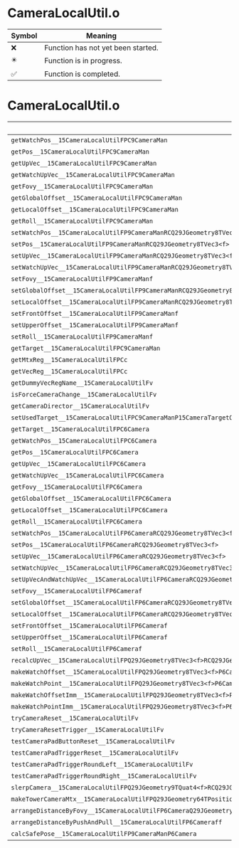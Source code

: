 # CameraLocalUtil.o
| Symbol | Meaning 
| ------------- | ------------- 
| :x: | Function has not yet been started. 
| :eight_pointed_black_star: | Function is in progress. 
| :white_check_mark: | Function is completed. 


# CameraLocalUtil.o
| Symbol | Decompiled? |
| ------------- | ------------- |
| `getWatchPos__15CameraLocalUtilFPC9CameraMan` | :x: |
| `getPos__15CameraLocalUtilFPC9CameraMan` | :x: |
| `getUpVec__15CameraLocalUtilFPC9CameraMan` | :x: |
| `getWatchUpVec__15CameraLocalUtilFPC9CameraMan` | :x: |
| `getFovy__15CameraLocalUtilFPC9CameraMan` | :x: |
| `getGlobalOffset__15CameraLocalUtilFPC9CameraMan` | :x: |
| `getLocalOffset__15CameraLocalUtilFPC9CameraMan` | :x: |
| `getRoll__15CameraLocalUtilFPC9CameraMan` | :x: |
| `setWatchPos__15CameraLocalUtilFP9CameraManRCQ29JGeometry8TVec3<f>` | :x: |
| `setPos__15CameraLocalUtilFP9CameraManRCQ29JGeometry8TVec3<f>` | :x: |
| `setUpVec__15CameraLocalUtilFP9CameraManRCQ29JGeometry8TVec3<f>` | :x: |
| `setWatchUpVec__15CameraLocalUtilFP9CameraManRCQ29JGeometry8TVec3<f>` | :x: |
| `setFovy__15CameraLocalUtilFP9CameraManf` | :x: |
| `setGlobalOffset__15CameraLocalUtilFP9CameraManRCQ29JGeometry8TVec3<f>` | :x: |
| `setLocalOffset__15CameraLocalUtilFP9CameraManRCQ29JGeometry8TVec3<f>` | :x: |
| `setFrontOffset__15CameraLocalUtilFP9CameraManf` | :x: |
| `setUpperOffset__15CameraLocalUtilFP9CameraManf` | :x: |
| `setRoll__15CameraLocalUtilFP9CameraManf` | :x: |
| `getTarget__15CameraLocalUtilFPC9CameraMan` | :x: |
| `getMtxReg__15CameraLocalUtilFPCc` | :x: |
| `getVecReg__15CameraLocalUtilFPCc` | :x: |
| `getDummyVecRegName__15CameraLocalUtilFv` | :x: |
| `isForceCameraChange__15CameraLocalUtilFv` | :x: |
| `getCameraDirector__15CameraLocalUtilFv` | :x: |
| `setUsedTarget__15CameraLocalUtilFPC9CameraManP15CameraTargetObj` | :x: |
| `getTarget__15CameraLocalUtilFPC6Camera` | :x: |
| `getWatchPos__15CameraLocalUtilFPC6Camera` | :x: |
| `getPos__15CameraLocalUtilFPC6Camera` | :x: |
| `getUpVec__15CameraLocalUtilFPC6Camera` | :x: |
| `getWatchUpVec__15CameraLocalUtilFPC6Camera` | :x: |
| `getFovy__15CameraLocalUtilFPC6Camera` | :x: |
| `getGlobalOffset__15CameraLocalUtilFPC6Camera` | :x: |
| `getLocalOffset__15CameraLocalUtilFPC6Camera` | :x: |
| `getRoll__15CameraLocalUtilFPC6Camera` | :x: |
| `setWatchPos__15CameraLocalUtilFP6CameraRCQ29JGeometry8TVec3<f>` | :x: |
| `setPos__15CameraLocalUtilFP6CameraRCQ29JGeometry8TVec3<f>` | :x: |
| `setUpVec__15CameraLocalUtilFP6CameraRCQ29JGeometry8TVec3<f>` | :x: |
| `setWatchUpVec__15CameraLocalUtilFP6CameraRCQ29JGeometry8TVec3<f>` | :x: |
| `setUpVecAndWatchUpVec__15CameraLocalUtilFP6CameraRCQ29JGeometry8TVec3<f>` | :x: |
| `setFovy__15CameraLocalUtilFP6Cameraf` | :x: |
| `setGlobalOffset__15CameraLocalUtilFP6CameraRCQ29JGeometry8TVec3<f>` | :x: |
| `setLocalOffset__15CameraLocalUtilFP6CameraRCQ29JGeometry8TVec3<f>` | :x: |
| `setFrontOffset__15CameraLocalUtilFP6Cameraf` | :x: |
| `setUpperOffset__15CameraLocalUtilFP6Cameraf` | :x: |
| `setRoll__15CameraLocalUtilFP6Cameraf` | :x: |
| `recalcUpVec__15CameraLocalUtilFPQ29JGeometry8TVec3<f>RCQ29JGeometry8TVec3<f>` | :x: |
| `makeWatchOffset__15CameraLocalUtilFPQ29JGeometry8TVec3<f>P6CameraP15CameraTargetObjf` | :x: |
| `makeWatchPoint__15CameraLocalUtilFPQ29JGeometry8TVec3<f>P6CameraP15CameraTargetObjf` | :x: |
| `makeWatchOffsetImm__15CameraLocalUtilFPQ29JGeometry8TVec3<f>P6CameraP15CameraTargetObj` | :x: |
| `makeWatchPointImm__15CameraLocalUtilFPQ29JGeometry8TVec3<f>P6CameraP15CameraTargetObj` | :x: |
| `tryCameraReset__15CameraLocalUtilFv` | :x: |
| `tryCameraResetTrigger__15CameraLocalUtilFv` | :x: |
| `testCameraPadButtonReset__15CameraLocalUtilFv` | :x: |
| `testCameraPadTriggerReset__15CameraLocalUtilFv` | :x: |
| `testCameraPadTriggerRoundLeft__15CameraLocalUtilFv` | :x: |
| `testCameraPadTriggerRoundRight__15CameraLocalUtilFv` | :x: |
| `slerpCamera__15CameraLocalUtilFPQ29JGeometry9TQuat4<f>RCQ29JGeometry9TQuat4<f>RCQ29JGeometry9TQuat4<f>fb` | :x: |
| `makeTowerCameraMtx__15CameraLocalUtilFPQ29JGeometry64TPosition3<Q29JGeometry38TMatrix34<Q29JGeometry13SMatrix34C<f>>>RCQ29JGeometry64TPosition3<Q29JGeometry38TMatrix34<Q29JGeometry13SMatrix34C<f>>>RCQ29JGeometry8TVec3<f>RCQ29JGeometry8TVec3<f>RCQ29JGeometry8TVec3<f>` | :x: |
| `arrangeDistanceByFovy__15CameraLocalUtilFP6CameraQ29JGeometry8TVec3<f>f` | :x: |
| `arrangeDistanceByPushAndPull__15CameraLocalUtilFP6Cameraff` | :x: |
| `calcSafePose__15CameraLocalUtilFP9CameraManP6Camera` | :x: |
